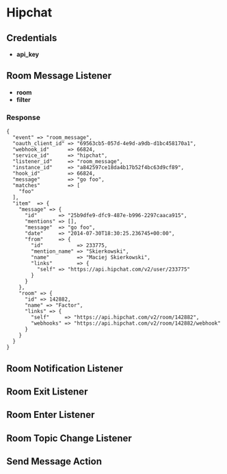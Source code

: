 # Hipchat

## Credentials
- **api_key**

## Room Message Listener
- **room**
- **filter**

### Response
    {
      "event" => "room_message",
      "oauth_client_id" => "69563cb5-057d-4e9d-a9db-d1bc458170a1",
      "webhook_id"      => 66824,
      "service_id"      => "hipchat",
      "listener_id"     => "room_message",
      "instance_id"     => "a842597ce18da4b17b52f4bc63d9cf89",
      "hook_id"         => 66824,
      "message"         => "go foo",
      "matches"         => [
        "foo"
      ],
      "item"  => {
        "message" => {
          "id"       => "25b9dfe9-dfc9-487e-b996-2297caaca915",
          "mentions" => [],
          "message"  => "go foo",
          "date"     => "2014-07-30T18:30:25.236745+00:00",
          "from"     => {
            "id"           => 233775,
            "mention_name" => "Skierkowski",
            "name"         => "Maciej Skierkowski",
            "links"        => {
              "self" => "https://api.hipchat.com/v2/user/233775"
            }
          }
        },
        "room" => {
          "id" => 142882,
          "name" => "Factor",
          "links" => {
            "self"     => "https://api.hipchat.com/v2/room/142882",
            "webhooks" => "https://api.hipchat.com/v2/room/142882/webhook"
          }
        }
      }
    }

## Room Notification Listener

## Room Exit Listener

## Room Enter Listener

## Room Topic Change Listener

## Send Message Action

